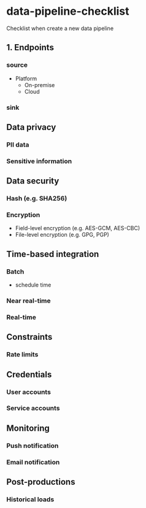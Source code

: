 
# data-pipeline-checklist

Checklist when create a new data pipeline

## 1. Endpoints

### source

- Platform
  - On-premise
  - Cloud

### sink

## Data privacy

### PII data

### Sensitive information

## Data security

### Hash (e.g. SHA256)

### Encryption

- Field-level encryption (e.g. AES-GCM, AES-CBC)
- File-level encryption (e.g. GPG, PGP)

## Time-based integration

### Batch

- schedule time

### Near real-time

### Real-time

## Constraints

### Rate limits

## Credentials

### User accounts

### Service accounts

## Monitoring

### Push notification

### Email notification

## Post-productions

### Historical loads
